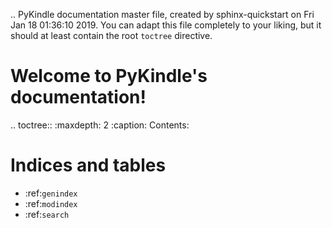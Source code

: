 .. PyKindle documentation master file, created by
   sphinx-quickstart on Fri Jan 18 01:36:10 2019.
   You can adapt this file completely to your liking, but it should at least
   contain the root `toctree` directive.

Welcome to PyKindle's documentation!
====================================

.. toctree::
   :maxdepth: 2
   :caption: Contents:



Indices and tables
==================

* :ref:`genindex`
* :ref:`modindex`
* :ref:`search`
